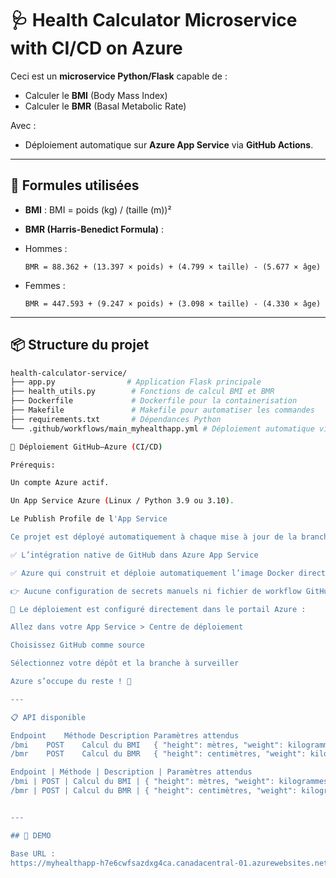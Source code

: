 # 🩺 Health Calculator Microservice with CI/CD on Azure


Ceci est un **microservice Python/Flask** capable de :
- Calculer le **BMI** (Body Mass Index)
- Calculer le **BMR** (Basal Metabolic Rate)

Avec :
- Déploiement automatique sur **Azure App Service** via **GitHub Actions**.

---

## 🔢 Formules utilisées

- **BMI** :
BMI = poids (kg) / (taille (m))²


- **BMR (Harris-Benedict Formula)** :
- Hommes :
  ```
  BMR = 88.362 + (13.397 × poids) + (4.799 × taille) - (5.677 × âge)
  ```
- Femmes :
  ```
  BMR = 447.593 + (9.247 × poids) + (3.098 × taille) - (4.330 × âge)
  ```

---

## 📦 Structure du projet

```bash
health-calculator-service/
├── app.py                # Application Flask principale
├── health_utils.py        # Fonctions de calcul BMI et BMR
├── Dockerfile             # Dockerfile pour la containerisation
├── Makefile               # Makefile pour automatiser les commandes
├── requirements.txt       # Dépendances Python
└── .github/workflows/main_myhealthapp.yml # Déploiement automatique via GitHub Actions

🔄 Déploiement GitHub–Azure (CI/CD)

Prérequis:

Un compte Azure actif.

Un App Service Azure (Linux / Python 3.9 ou 3.10).

Le Publish Profile de l'App Service

Ce projet est déployé automatiquement à chaque mise à jour de la branche main, grâce à :

✅ L’intégration native de GitHub dans Azure App Service

✅ Azure qui construit et déploie automatiquement l’image Docker directement depuis votre dépôt GitHub

👉 Aucune configuration de secrets manuels ni fichier de workflow GitHub n’est nécessaire.

📍 Le déploiement est configuré directement dans le portail Azure :

Allez dans votre App Service > Centre de déploiement

Choisissez GitHub comme source

Sélectionnez votre dépôt et la branche à surveiller

Azure s’occupe du reste ! 🎉

---

📋 API disponible

Endpoint	Méthode	Description	Paramètres attendus
/bmi	POST	Calcul du BMI	{ "height": mètres, "weight": kilogrammes }
/bmr	POST	Calcul du BMR	{ "height": centimètres, "weight": kilogrammes, "age": années, "gender": "male" ou "female" }

Endpoint | Méthode | Description | Paramètres attendus
/bmi | POST | Calcul du BMI | { "height": mètres, "weight": kilogrammes }
/bmr | POST | Calcul du BMR | { "height": centimètres, "weight": kilogrammes, "age": années, "gender": "male" ou "female" }


---

## 🚀 DEMO

Base URL :  
https://myhealthapp-h7e6cwfsazdxg4ca.canadacentral-01.azurewebsites.net/

